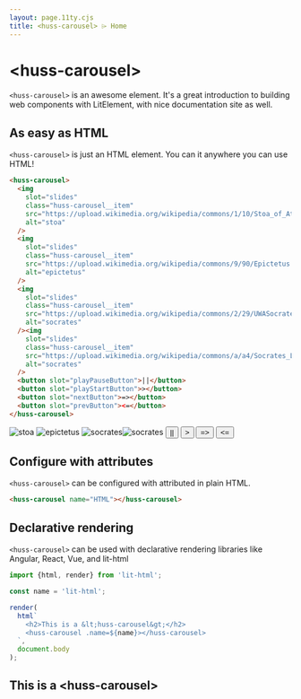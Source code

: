 ```yaml
---
layout: page.11ty.cjs
title: <huss-carousel> ⌲ Home
---
```


# &lt;huss-carousel>

`<huss-carousel>` is an awesome element. It's a great introduction to building web components with LitElement, with nice documentation site as well.

## As easy as HTML

<section class="columns">
  <div>

`<huss-carousel>` is just an HTML element. You can it anywhere you can use HTML!

```html
<huss-carousel>
  <img
    slot="slides"
    class="huss-carousel__item"
    src="https://upload.wikimedia.org/wikipedia/commons/1/10/Stoa_of_Attalos_at_the_Ancient_Agora_of_Athens_3.jpg"
    alt="stoa"
  />
  <img
    slot="slides"
    class="huss-carousel__item"
    src="https://upload.wikimedia.org/wikipedia/commons/9/90/Epictetus.jpg"
    alt="epictetus"
  />
  <img
    slot="slides"
    class="huss-carousel__item"
    src="https://upload.wikimedia.org/wikipedia/commons/2/29/UWASocrates_gobeirne_cropped.jpg"
    alt="socrates"
  /><img
    slot="slides"
    class="huss-carousel__item"
    src="https://upload.wikimedia.org/wikipedia/commons/a/a4/Socrates_Louvre.jpg"
    alt="socrates"
  />
  <button slot="playPauseButton">||</button>
  <button slot="playStartButton">></button>
  <button slot="nextButton">=></button>
  <button slot="prevButton"><=</button>
</huss-carousel>
```

  </div>
  <div>

<huss-carousel>
  <img
    slot="slides"
    class="huss-carousel__item"
    src="https://upload.wikimedia.org/wikipedia/commons/1/10/Stoa_of_Attalos_at_the_Ancient_Agora_of_Athens_3.jpg"
    alt="stoa"
  />
  <img
    slot="slides"
    class="huss-carousel__item"
    src="https://upload.wikimedia.org/wikipedia/commons/9/90/Epictetus.jpg"
    alt="epictetus"
  />
  <img
    slot="slides"
    class="huss-carousel__item"
    src="https://upload.wikimedia.org/wikipedia/commons/2/29/UWASocrates_gobeirne_cropped.jpg"
    alt="socrates"
  /><img
    slot="slides"
    class="huss-carousel__item"
    src="https://upload.wikimedia.org/wikipedia/commons/a/a4/Socrates_Louvre.jpg"
    alt="socrates"
  />
  <button slot="playPauseButton">||</button>
  <button slot="playStartButton">></button>
  <button slot="nextButton">=></button>
  <button slot="prevButton"><=</button>
</huss-carousel>

  </div>
</section>

## Configure with attributes

<section class="columns">
  <div>

`<huss-carousel>` can be configured with attributed in plain HTML.

```html
<huss-carousel name="HTML"></huss-carousel>
```

  </div>
  <div>

<huss-carousel name="HTML"></huss-carousel>

  </div>
</section>

## Declarative rendering

<section class="columns">
  <div>

`<huss-carousel>` can be used with declarative rendering libraries like Angular, React, Vue, and lit-html

```js
import {html, render} from 'lit-html';

const name = 'lit-html';

render(
  html`
    <h2>This is a &lt;huss-carousel&gt;</h2>
    <huss-carousel .name=${name}></huss-carousel>
  `,
  document.body
);
```

  </div>
  <div>

<h2>This is a &lt;huss-carousel&gt;</h2>
<huss-carousel name="lit-html"></huss-carousel>

  </div>
</section>
